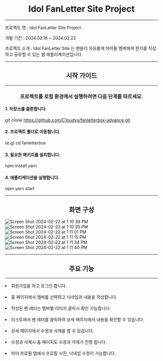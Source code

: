 # <div align="center">Idol FanLetter Site Project </div>
* * *  
프로젝트 명 : Idol FanLetter Site Project

개발 기간 : 2024.02.16 ~ 2024.02.22 

프로젝트 소개 : Idol FanLetter Site 는 팬들이 자유롭게 아이돌 멤버에게 편지를 작성하고 공유할 수 있는 웹 애플리케이션입니다.

* * *  
## <div align="center">시작 가이드</div>
* * *
### <div align="center">프로젝트를 로컬 환경에서 실행하려면 다음 단계를 따르세요.</div>
#### 1. 저장소를 클론합니다.

git clone https://github.com/C1oudys/fanletterbox-advance.git

  
#### 2. 프로젝트 폴더로 이동합니다.  

(e.g) cd fanletterbox

#### 3. 필요한 패키지를 설치합니다.

npm install yarn

#### 4. 애플리케이션을 실행합니다.

npm yarn start
* * *
## <div align="center">화면 구성</div>
![Screen Shot 2024-02-22 at 1 10 38 PM](https://github.com/C1oudys/fanletterbox-advance/assets/153264541/2af45748-5c10-4fb1-af5d-de3031552ce3)
![Screen Shot 2024-02-22 at 1 10 35 PM](https://github.com/C1oudys/fanletterbox-advance/assets/153264541/0e23c093-6c0e-4a50-a1e0-a3df2cdde320)
![Screen Shot 2024-02-22 at 1 11 01 PM](https://github.com/C1oudys/fanletterbox-advance/assets/153264541/44ef785d-d560-4cec-aa23-0ca63813fec0)
![Screen Shot 2024-02-22 at 1 11 15 PM](https://github.com/C1oudys/fanletterbox-advance/assets/153264541/c515bdd2-e635-40c0-8555-368997593cc6)
![Screen Shot 2024-02-22 at 1 11 34 PM](https://github.com/C1oudys/fanletterbox-advance/assets/153264541/bbbd79a4-e1cd-4fc3-aea1-80a747404f30)
![Screen Shot 2024-02-22 at 1 11 40 PM](https://github.com/C1oudys/fanletterbox-advance/assets/153264541/a1e882f1-4a11-4934-b730-173a56fa7754)

* * *
## <div align="center">주요 기능</div>
* * *
<li>회원가입을 하고 로그인 합니다.</li>
<br>
<li>홈 페이지에서 멤버를 선택하고 닉네임과 내용을 작성합니다.</li>  
<br>
<li>작성된 팬 레터는 멤버별 이미지 클릭시 확인 가능합니다.</li>  
<br>
<li>리스트에서 팬 레터를 클릭하여 상세 페이지에서 내용을 확인할 수 있습니다.</li>  
<br>
<li>상세 페이지에서 수정과 삭제를 할 수 있습니다.</li>  
<br>
<li>수정과 삭제시 홈 페이지도 수정과 삭제가 진행 됩니다.</li>
<br>
<li>마이 프로필 탭에서 프로필 사진, 닉네임 수정이 가능합니다.</li>

